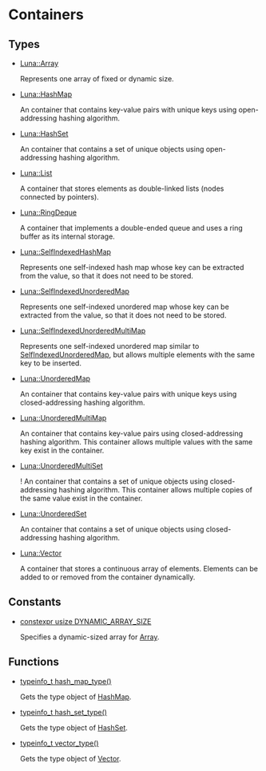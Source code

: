 # Containers
## Types
* [Luna::Array](class_luna_1_1_array.md)

    Represents one array of fixed or dynamic size. 


* [Luna::HashMap](class_luna_1_1_hash_map.md)

    An container that contains key-value pairs with unique keys using open-addressing hashing algorithm. 


* [Luna::HashSet](class_luna_1_1_hash_set.md)

    An container that contains a set of unique objects using open-addressing hashing algorithm. 


* [Luna::List](class_luna_1_1_list.md)

    A container that stores elements as double-linked lists (nodes connected by pointers). 


* [Luna::RingDeque](class_luna_1_1_ring_deque.md)

    A container that implements a double-ended queue and uses a ring buffer as its internal storage. 


* [Luna::SelfIndexedHashMap](class_luna_1_1_self_indexed_hash_map.md)

    Represents one self-indexed hash map whose key can be extracted from the value, so that it does not need to be stored. 


* [Luna::SelfIndexedUnorderedMap](class_luna_1_1_self_indexed_unordered_map.md)

    Represents one self-indexed unordered map whose key can be extracted from the value, so that it does not need to be stored. 


* [Luna::SelfIndexedUnorderedMultiMap](class_luna_1_1_self_indexed_unordered_multi_map.md)

    Represents one self-indexed unordered map similar to [SelfIndexedUnorderedMap](class_luna_1_1_self_indexed_unordered_map.md), but allows multiple elements with the same key to be inserted. 


* [Luna::UnorderedMap](class_luna_1_1_unordered_map.md)

    An container that contains key-value pairs with unique keys using closed-addressing hashing algorithm. 


* [Luna::UnorderedMultiMap](class_luna_1_1_unordered_multi_map.md)

    An container that contains key-value pairs using closed-addressing hashing algorithm. This container allows multiple values with the same key exist in the container. 


* [Luna::UnorderedMultiSet](class_luna_1_1_unordered_multi_set.md)

    ! An container that contains a set of unique objects using closed-addressing hashing algorithm. This container allows multiple copies of the same value exist in the container. 


* [Luna::UnorderedSet](class_luna_1_1_unordered_set.md)

    An container that contains a set of unique objects using closed-addressing hashing algorithm. 


* [Luna::Vector](class_luna_1_1_vector.md)

    A container that stores a continuous array of elements. Elements can be added to or removed from the container dynamically. 


## Constants
* [constexpr usize DYNAMIC_ARRAY_SIZE](group___runtime_container_1gac211fb2fcac88253a56c67d77c041a02.md)

    Specifies a dynamic-sized array for [Array](class_luna_1_1_array.md). 

## Functions
* [typeinfo_t hash_map_type()](group___runtime_container_1ga1d3057e6d50ac9a9463512b59e3d8a6f.md)

    Gets the type object of [HashMap](class_luna_1_1_hash_map.md). 

* [typeinfo_t hash_set_type()](group___runtime_container_1ga743bdc5ea347716089749522959567a2.md)

    Gets the type object of [HashSet](class_luna_1_1_hash_set.md). 

* [typeinfo_t vector_type()](group___runtime_container_1ga180f1324922affe17ebe31e278a4716a.md)

    Gets the type object of [Vector](class_luna_1_1_vector.md). 

